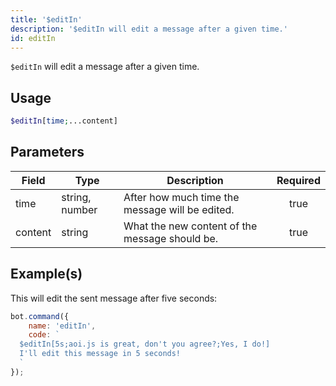 ```yaml
---
title: '$editIn'
description: '$editIn will edit a message after a given time.'
id: editIn
---
```


`$editIn` will edit a message after a given time.

## Usage

```php
$editIn[time;...content]
```

## Parameters

| Field   | Type           | Description                                     | Required |
| ------- | -------------- | ----------------------------------------------- |:--------:|
| time    | string, number | After how much time the message will be edited. |   true   |
| content | string         | What the new content of the message should be.  |   true   |

## Example(s)

This will edit the sent message after five seconds:

```javascript
bot.command({
    name: 'editIn',
    code: `
  $editIn[5s;aoi.js is great, don't you agree?;Yes, I do!]
  I'll edit this message in 5 seconds!
  `
});
```
